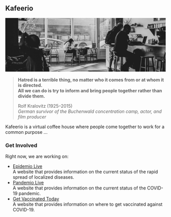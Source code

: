 
## Kafeerio

![Kafeerio](/images/kafeerio-1500x500.jpg)

> **Hatred is a terrible thing, no matter who it comes from or at whom it is directed.  
> All we can do is try to inform and bring people together rather than divide them.**
>
> Rolf Kralovitz (1925–2015)  
> *German survivor of the Buchenwald concentration camp, actor, and film producer*

Kafeerio is a virtual coffee house where people come together to work for a common purpose ...


### Get Involved

Right now, we are working on:

- [Epidemio Live](https://github.com/kafeerio/epidemio.live)  
  A website that provides information on the current status of the rapid spread of localized diseases.
- [Pandemio Live](https://github.com/kafeerio/pandemio.live)  
  A website that provides information on the current status of the COVID-19 pandemic.
- [Get Vaccinated Today](https://github.com/kafeerio/get.vaccinated.today)  
  A website that provides information on where to get vaccinated against COVID-19.
